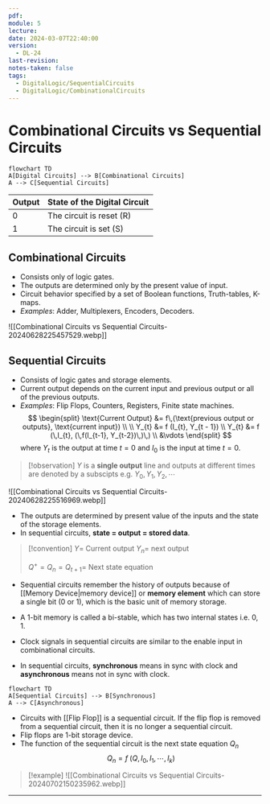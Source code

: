 ```yaml
---
pdf: 
module: 5
lecture: 
date: 2024-03-07T22:40:00
version:
  - DL-24
last-revision: 
notes-taken: false
tags:
  - DigitalLogic/SequentialCircuits
  - DigitalLogic/CombinationalCircuits
---
```

# Combinational Circuits vs Sequential Circuits

```mermaid
flowchart TD
A[Digital Circuits] --> B[Combinational Circuits]
A --> C[Sequential Circuits]
```

| Output | State of the Digital Circuit |
| ------ | ---------------------------- |
| 0      | The circuit is reset (R)     |
| 1      | The circuit is set (S)       |

## Combinational Circuits

- Consists only of logic gates.
- The outputs are determined only by the present value of input.
- Circuit behavior specified by a set of Boolean functions, Truth-tables, K-maps.
- *Examples*: Adder, Multiplexers, Encoders, Decoders.

![[Combinational Circuits vs Sequential Circuits-20240628225457529.webp]]

## Sequential Circuits

- Consists of logic gates and storage elements.
- Current output depends on the current input and previous output or all of the previous outputs.
- *Examples*: Flip Flops, Counters, Registers, Finite state machines.
$$
\begin{split}
\text{Current Output} &= f\,(\text{previous output or outputs}, \text{current input}) \\ \\
Y_{t} &= f (I_{t}, Y_{t - 1}) \\
Y_{t} &= f (\,I_{t}, (\,f(I_{t-1}, Y_{t-2})\,)\,) \\
&\vdots 
\end{split}
$$
where $Y_{t}$ is the output at time $t=0$ and $I_{0}$ is the input at time $t=0$.

> [!observation] 
> $Y$ is a **single output** line and outputs at different times are denoted by a subscipts e.g. $Y_{0}, Y_{1}, Y_{2}, \cdots$

![[Combinational Circuits vs Sequential Circuits-20240628225516969.webp]]

- The outputs are determined by present value of the inputs and the state of the storage elements.
- In sequential circuits, **state = output = stored data**.

> [!convention] 
> $Y =$ Current output
> $Y_{n} =$ next output 
> 
> $Q^+ = Q_n = Q_{t + 1} =$ Next state equation

- Sequential circuits remember the history of outputs because of [[Memory Device|memory device]] or **memory element** which can store a single bit (0 or 1), which is the basic unit of memory storage.
- A 1-bit memory is called a bi-stable, which has two internal states i.e. $0, 1$.

- Clock signals in sequential circuits are similar to the enable input in combinational circuits.
- In sequential circuits, **synchronous** means in sync with clock and **asynchronous** means not in sync with clock.

```merm
flowchart TD
A[Sequential Circuits] --> B[Synchronous]
A --> C[Asynchronous]
```

- Circuits with [[Flip Flop]] is a sequential circuit. If the flip flop is removed from a sequential circuit, then it is no longer a sequential circuit.
- Flip flops are 1-bit storage device.
- The function of the sequential circuit is the next state equation $Q_n$
$$
Q_n = f\;(Q, I_0, I_1, \cdots, I_k)
$$

> [!example] 
> ![[Combinational Circuits vs Sequential Circuits-20240702150235962.webp]]

---
